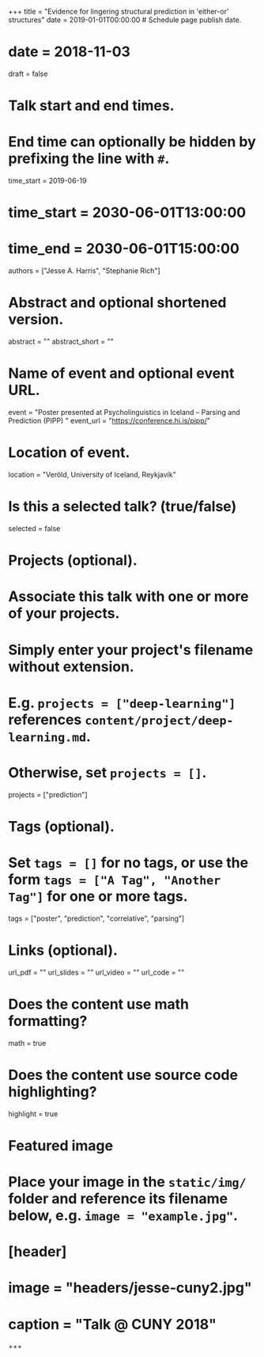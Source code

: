 +++
title = "Evidence for lingering structural prediction in 'either-or' structures"
date = 2019-01-01T00:00:00  # Schedule page publish date.
# date = 2018-11-03
draft = false

# Talk start and end times.
#   End time can optionally be hidden by prefixing the line with `#`.
time_start = 2019-06-19
# time_start = 2030-06-01T13:00:00
# time_end = 2030-06-01T15:00:00

authors = ["Jesse A. Harris", "Stephanie Rich"]

# Abstract and optional shortened version.
abstract = ""
abstract_short = ""

# Name of event and optional event URL.
event = "Poster presented at Psycholinguistics in Iceland – Parsing and Prediction (PIPP) "
event_url = "https://conference.hi.is/pipp/"

# Location of event.
location = "Veröld, University of Iceland, Reykjavík"

# Is this a selected talk? (true/false)
selected = false

# Projects (optional).
#   Associate this talk with one or more of your projects.
#   Simply enter your project's filename without extension.
#   E.g. `projects = ["deep-learning"]` references `content/project/deep-learning.md`.
#   Otherwise, set `projects = []`.
projects = ["prediction"]

# Tags (optional).
#   Set `tags = []` for no tags, or use the form `tags = ["A Tag", "Another Tag"]` for one or more tags.
tags = ["poster", "prediction", "correlative", "parsing"]

# Links (optional).
url_pdf = ""
url_slides = ""
url_video = ""
url_code = ""

# Does the content use math formatting?
math = true

# Does the content use source code highlighting?
highlight = true

# Featured image
# Place your image in the `static/img/` folder and reference its filename below, e.g. `image = "example.jpg"`.
# [header]
# image = "headers/jesse-cuny2.jpg"
# caption = "Talk @ CUNY 2018"

+++
